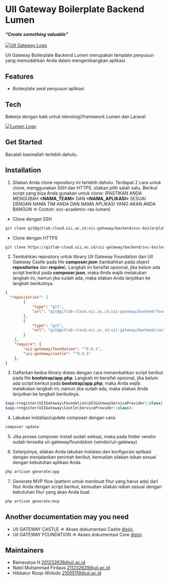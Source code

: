 # UII Gateway Boilerplate Backend Lumen

#### _"Create something valuable"_

[![UII Gateway Logo](https://gateway-dev.uii.ac.id/assets/images/loader/loader.gif)](https://gateway-dev.uii.ac.id/assets/images/loader/loader.gif)

UII Gateway Boilerplate Backend Lumen merupakan template penyusun yang memudahkan Anda dalam mengembangkan aplikasi.

## Features

- Boilerplate awal penyusun aplikasi

## Tech

Bekerja dengan baik untuk teknologi/framework Lumen dan Laravel

[![Lumen Logo](https://cdn-cjido.nitrocdn.com/OWBpPGhVFQSOSTFJpSSOzqWMqrFnKYbA/assets/static/optimized/rev-87f57cb/wp-content/uploads/2020/03/laravel-lumen.png)](https://cdn-cjido.nitrocdn.com/OWBpPGhVFQSOSTFJpSSOzqWMqrFnKYbA/assets/static/optimized/rev-87f57cb/wp-content/uploads/2020/03/laravel-lumen.png)

## Get Started

Bacalah basmallah terlebih dahulu.

## Installation

1. Silakan Anda clone repository ini terlebih dahulu. Terdapat 2 cara untuk clone, menggunakan SSH dan HTTPS, silakan pilih salah satu. Berikut script yang bisa Anda gunakan untuk clone: (PASTIKAN ANDA MENGUBAH **<NAMA_TEAM>** DAN **<NAMA_APLIKASI>** SESUAI DENGAN NAMA TIM ANDA DAN NAMA APLIKASI YANG AKAN ANDA BANGUN => Contoh: svc-academic-ras-lumen)

- Clone dengan SSH
```sh
git clone git@gitlab-cloud.uii.ac.id:uii-gateway/backend/svc-boilerplate-lumen.git svc-<NAMA_TEAM>-<NAMA_APLIKASI>-lumen
```

- Clone dengan HTTPS
```sh
git clone https://gitlab-cloud.uii.ac.id/uii-gateway/backend/svc-boilerplate-lumen.git svc-<NAMA_TEAM>-<NAMA_APLIKASI>-lumen
```

2. Tambahkan repository untuk library UII Gateway Foundation dan UII Gateway Castle pada file **composer.json** (tambahkan pada object **repositories** dan **require**). Langkah ini bersifat opsional, jika belum ada script berikut pada **composer.json**, maka Anda wajib melakukan langkah ini, namun jika sudah ada, maka silakan Anda lanjutkan ke langkah berikutnya.

```json
{
  "repositories": [
        {
            "type": "git",
            "url": "git@gitlab-cloud.uii.ac.id:uii-gateway/backend/foundation.git"
        },
        {
            "type": "git",
            "url": "git@gitlab-cloud.uii.ac.id:uii-gateway/backend/castle.git"
        }
    ],
    "require": {
        "uii-gateway/foundation": "^0.0.1",
        "uii-gateway/castle": "^0.0.1"
    },
}
```

3. Daftarkan kedua library diatas dengan cara menambahkan script berikut pada file **bootstrap/app.php**.  Langkah ini bersifat opsional, jika belum ada script berikut pada **bootstrap/app.php**, maka Anda wajib melakukan langkah ini, namun jika sudah ada, maka silakan Anda lanjutkan ke langkah berikutnya.

```php
$app->register(UIIGateway\Foundation\UIIGatewayServiceProvider::class);
$app->register(UIIGateway\Castle\ServiceProvider::class);
```

4. Lakukan installasi/update composer dengan cara:
 
```sh
composer update
```

5. Jika proses composer install sudah selesai, maka pada folder vendor sudah tersedia uii-gateway/foundation (vendor/uii-gateway)

6. Selanjutnya, silakan Anda lakukan instalasi dan konfigurasi aplikasi dengan menjalankan perintah berikut, kemudian silakan isikan sesuai dengan kebutuhan aplikasi Anda.

```sh
php artisan generate:app
```

7. Generate MVP flow (pattern untuk membuat fitur yang harus ada) dari fitur Anda dengan script berikut, kemudian silakan isikan sesuai dengan kebutuhan fitur yang akan Anda buat.

```sh
php artisan generate:mvp
```

## Another documentation may you need

- UII GATEWAY CASTLE => Akses dokumentasi Castle [disini](https://gitlab-cloud.uii.ac.id/uii-gateway/backend/castle).
- UII GATEWAY FOUNDATION => Akses dokumentasi Core [disini](https://gitlab-cloud.uii.ac.id/uii-gateway/backend/foundation).

## Maintainers

* Bamasatya H <201232636@uii.ac.id>
* Nabil Muhammad Firdaus <211232629@uii.ac.id>
* Hibbatur Rizqo Widodo <21005119@uii.ac.id>
